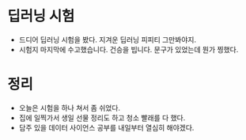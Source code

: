 # 딥러닝 시험
- 드디어 딥러닝 시험을 봤다. 지겨운 딥러닝 피피티 그만봐야지.
- 시험지 마지막에 수고했습니다. 건승을 빕니다. 문구가 있었는데 뭔가 찡했다.

# 정리
- 오늘은 시험을 하나 쳐서 좀 쉬었다.
- 집에 일찍가서 생일 선물 정리도 하고 청소 빨래를 다 했다. 
- 담주 있을 데이터 사이언스 공부를 내일부터 열심히 해야겠다.
